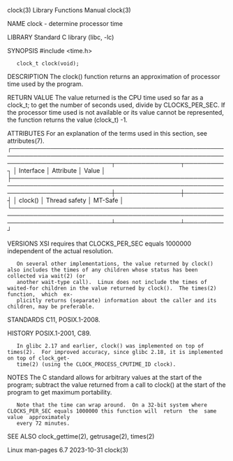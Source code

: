 clock(3)							   Library Functions Manual							      clock(3)

NAME
       clock - determine processor time

LIBRARY
       Standard C library (libc, -lc)

SYNOPSIS
       #include <time.h>

       clock_t clock(void);

DESCRIPTION
       The clock() function returns an approximation of processor time used by the program.

RETURN VALUE
       The  value  returned is the CPU time used so far as a clock_t; to get the number of seconds used, divide by CLOCKS_PER_SEC.  If the processor time used
       is not available or its value cannot be represented, the function returns the value (clock_t) -1.

ATTRIBUTES
       For an explanation of the terms used in this section, see attributes(7).
       ┌───────────────────────────────────────────────────────────────────────────────────────────────────────────────────────────┬───────────────┬─────────┐
       │ Interface														   │ Attribute	   │ Value   │
       ├───────────────────────────────────────────────────────────────────────────────────────────────────────────────────────────┼───────────────┼─────────┤
       │ clock()														   │ Thread safety │ MT-Safe │
       └───────────────────────────────────────────────────────────────────────────────────────────────────────────────────────────┴───────────────┴─────────┘

VERSIONS
       XSI requires that CLOCKS_PER_SEC equals 1000000 independent of the actual resolution.

       On several other implementations, the value returned by clock() also includes the times of any children whose status has been collected via wait(2) (or
       another wait-type call).	 Linux does not include the times of waited-for children in the value returned by clock().  The times(2) function,  which  ex‐
       plicitly returns (separate) information about the caller and its children, may be preferable.

STANDARDS
       C11, POSIX.1-2008.

HISTORY
       POSIX.1-2001, C89.

       In glibc 2.17 and earlier, clock() was implemented on top of times(2).  For improved accuracy, since glibc 2.18, it is implemented on top of clock_get‐
       time(2) (using the CLOCK_PROCESS_CPUTIME_ID clock).

NOTES
       The  C standard allows for arbitrary values at the start of the program; subtract the value returned from a call to clock() at the start of the program
       to get maximum portability.

       Note that the time can wrap around.  On a 32-bit system where CLOCKS_PER_SEC equals 1000000 this function will  return  the  same  value	 approximately
       every 72 minutes.

SEE ALSO
       clock_gettime(2), getrusage(2), times(2)

Linux man-pages 6.7							  2023-10-31								      clock(3)
